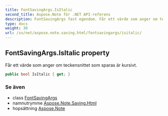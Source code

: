 ```yaml
---
title: FontSavingArgs.IsItalic
second_title: Aspose.Note för .NET API-referens
description: FontSavingArgs fast egendom. Får ett värde som anger om teckensnittet som sparas är kursivt.
type: docs
weight: 30
url: /sv/net/aspose.note.saving.html/fontsavingargs/isitalic/
---
```

## FontSavingArgs.IsItalic property

Får ett värde som anger om teckensnittet som sparas är kursivt.

```csharp
public bool IsItalic { get; }
```

### Se även

* class [FontSavingArgs](../)
* namnutrymme [Aspose.Note.Saving.Html](../../fontsavingargs/)
* hopsättning [Aspose.Note](../../../)


